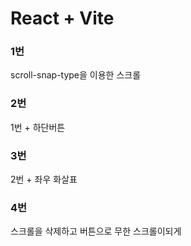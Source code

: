 # React + Vite

### 1번
scroll-snap-type을 이용한 스크롤

### 2번

1번 + 하단버튼

### 3번 

2번 + 좌우 화살표

### 4번
스크롤을 삭제하고
버튼으로 무한 스크롤이되게
